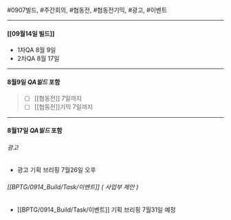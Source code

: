 
#0907빌드, #주간회의, #협동전, #협동전기믹, #광고, #이벤트



**********************************************************

#### **[[09월14일 빌드]]**


* 1차QA 8월 9일
* 2차QA 8월 17일

  
**********************************************************

#### **8월9일 *QA빌드* 포함**
> - [ ] [[협동전]] 7일까지
> - [ ] [[협동전]]기믹 7일까지



  
**********************************************************

#### **8월17일 *QA빌드* 포함**
  
  
###### 광고 
* 광고 기획 브리핑 7월26일 오후


###### [[BPTG/0914_Build/Task/이벤트]] ( 사업부 제안 )
* [[BPTG/0914_Build/Task/이벤트]] 기획 브리핑 7월31일 예정

